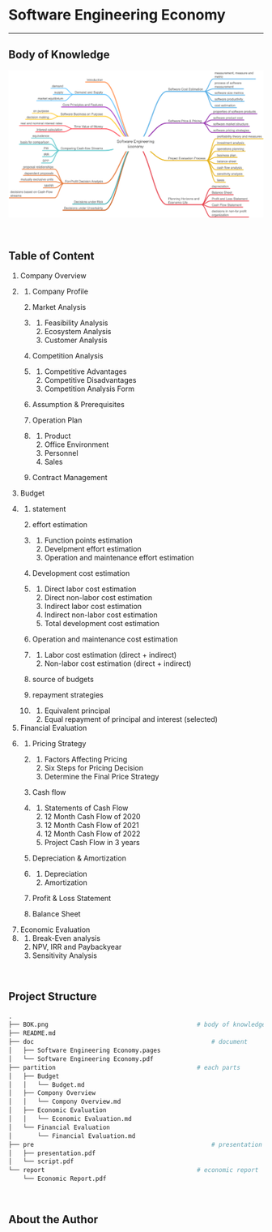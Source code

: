 # Software Engineering Economy

------

## Body of Knowledge

![BOK](BOK.png)

<br/>

## Table of Content

1. Company Overview
2. 1. Company Profile

   2. Market Analysis

   3. 1. Feasibility Analysis
      2. Ecosystem Analysis
      3. Customer Analysis

   4. Competition Analysis

   5. 1. Competitive Advantages
      2. Competitive Disadvantages
      3. Competition Analysis Form

   6. Assumption & Prerequisites

   7. Operation Plan

   8. 1. Product
      2. Office Environment
      3. Personnel
      4. Sales

   9. Contract Management
3. Budget
4. 1. statement

   2. effort estimation

   3. 1. Function points estimation
      2. Develpment effort estimation
      3. Operation and maintenance effort estimation

   4. Development cost estimation

   5. 1. Direct labor cost estimation
      2. Direct non-labor cost estimation
      3. Indirect labor cost estimation
      4. Indirect non-labor cost estimation
      5. Total development cost estimation

   6. Operation and maintenance cost estimation

   7. 1. Labor cost estimation (direct + indirect)
      2. Non-labor cost estimation (direct + indirect)

   8. source of budgets

   9. repayment strategies

   10. 1. Equivalent principal
       2. Equal repayment of principal and interest (selected)
5. Financial Evaluation
6. 1. Pricing Strategy

   2. 1. Factors Affecting Pricing
      2. Six Steps for Pricing Decision
      3. Determine the Final Price Strategy

   3. Cash flow

   4. 1. Statements of Cash Flow
      2. 12 Month Cash Flow of 2020
      3. 12 Month Cash Flow of 2021
      4. 12 Month Cash Flow of 2022
      5. Project Cash Flow in 3 years

   5. Depreciation & Amortization

   6. 1. Depreciation
      2. Amortization

   7. Profit & Loss Statement

   8. Balance Sheet
7. Economic Evaluation
8. 1. Break-Even analysis
   2. NPV, IRR and Paybackyear
   3. Sensitivity Analysis

<br/>

## Project Structure

```python
.
├── BOK.png											# body of knowledge
├── README.md
├── doc													# document
│   ├── Software Engineering Economy.pages
│   └── Software Engineering Economy.pdf
├── partition										# each parts
│   ├── Budget
│   │   └── Budget.md
│   ├── Compony Overview
│   │   └── Compony Overview.md
│   ├── Economic Evaluation
│   │   └── Economic Evaluation.md
│   └── Financial Evaluation
│       └── Financial Evaluation.md
├── pre													# presentation
│   ├── presentation.pdf
│   └── script.pdf
└── report											# economic report
    └── Economic Report.pdf
```

<br/>

## About the Author

